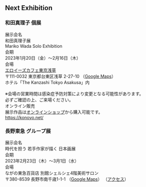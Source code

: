 ## Next Exhibition

<h3 class="mt-5">和田真理子 個展</h3>

<div class="container mb-5">
  <div class="row border-bottom">
    <div class="col-md-2 col-sm-3 posteventheader">
      展示会名
    </div>
    <div class="col posteventdetail">
      和田真理子展<br>Mariko Wada Solo Exhibition
    </div>
  </div>

  <div class="row border-bottom">
    <div class="col-md-2 col-sm-3 posteventheader">
      会期
    </div>
    <div class="col posteventdetail">
      2023年1月20日（金）～2月16日（木）
    </div>
  </div>

  <div class="row border-bottom">
    <div class="col-md-2 col-sm-3 posteventheader">
      会場
    </div>
    <div class="col posteventdetail">
      <a href="https://kanzashi-tokyoasakusa.com/restaurant/" target="_blank">エロイーズカフェ東京浅草</a><br>
      〒111-0032 東京都台東区浅草 2-27-10 
      （<a href="https://goo.gl/maps/FEpqmy2izW4ZnQNp8" target="_blank">Google Maps</a>）<br>
      ホテル「The Kanzashi Tokyo Asakusa」内<br><br>
      ※会場の営業時間は感染症予防対策により変更となる可能性があります。<br>
      必ずご確認の上、ご来場ください。
    </div>
  </div>

  <div class="row border-bottom">
    <div class="col-md-2 col-sm-3 posteventheader">
      オンライン販売
    </div>
    <div class="col posteventdetail">
      展示作品は<a href="https://konoyo.net/" target="_blank">オンラインショップ</a>から購入可能です。<br>
      <a href="https://konoyo.net/" target="_blank">https://konoyo.net/</a>
    </div>
  </div>
</div>

<h3 class="mt-5">長野東急 グループ展</h3>

<div class="container mb-5">
  <div class="row border-bottom">
    <div class="col-md-2 col-sm-3 posteventheader">
      展示会名
    </div>
    <div class="col posteventdetail">
      時代を担う 若手作家が描く 日本画展
    </div>
  </div>

  <div class="row border-bottom">
    <div class="col-md-2 col-sm-3 posteventheader">
      会期
    </div>
    <div class="col posteventdetail">
      2023年2月23日（木）～3月1日（水）
    </div>
  </div>

  <div class="row border-bottom">
    <div class="col-md-2 col-sm-3 posteventheader">
      会場
    </div>
    <div class="col posteventdetail">
      ながの東急百貨店 別館シェルシェ4階美術サロン<br>〒380-8539 長野市南千歳1-1-1
      （<a href="https://goo.gl/maps/sguFkSzHkEe69Q8t6" target="_blank">Google Maps</a>）
      （<a href="https://www.nagano-tokyu.co.jp/access.html" target="_blank">アクセス</a>）
    </div>
  </div>
</div>
